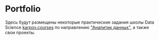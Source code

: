 # Portfolio 
Здесь будут размещены некоторые практические задания школы Data Science [karpov.courses](https://karpov.courses/) по направлению ["Аналитик данных"](https://karpov.courses/analytics), 
а также свои проекты.
